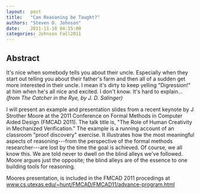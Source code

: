 ```yaml
--- 
layout:  post 
title:   "Can Reasoning be Taught?"
authors: "Steven D. Johnson" 
date:    2011-11-18 04:15:00 
categories: Johnson Fall2011
--- 
```

## Abstract

  It's nice when somebody tells you about their uncle. Especially when they
  start out telling you about their father's farm and then all of a sudden get
  more interested in their uncle. I mean it's dirty to keep yelling
  "Digression!" at him when he's all nice and excited. I don't know. It's hard
  to explain...
  *(from The Catcher in the Rye, by J. D. Salinger)*

I will present an example and presentation slides from a recent keynote by J
Strother Moore at the 2011 Conference on Formal Methods in Computer Aided Design
(FMCAD 2011).  The talk title is, "The Role of Human Creativity in Mechanized
Verification."  The example is a running account of an classroom "proof
discovery" exercise.  It illustrates how the most meaningful aspects of
reasoning---from the perspective of the formal methods researcher---are lost by
the time the goal is achieved.  Of course, we all know this.  We are told never
to dwell on the blind alleys we've followed.  Moore argues just the opposite;
the blind alleys are of the essence to one building tools for reasoning.  

Moores presentation, is included in the FMCAD 2011 procedings at
www.cs.utexas.edu/~hunt/FMCAD/FMCAD11/advance-program.html


